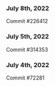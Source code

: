 ### July 8th, 2022

Commit #226412

### July 5th, 2022

Commit #314353


### July 4th, 2022

Commit #72281
